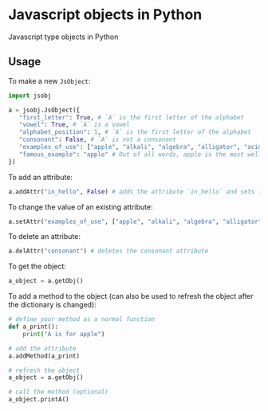 # Javascript objects in Python
 Javascript type objects in Python

## Usage
 To make a new `JsObject`:
 ```python
 import jsobj

 a = jsobj.JsObject({
    "first_letter": True, # `A` is the first letter of the alphabet
    "vowel": True, # `A` is a vowel
    "alphabet_position": 1, # `A` is the first letter of the alphabet
    "consonant": False, # `A` is not a consonant
    "examples_of_use": ["apple", "alkali", "algebra", "alligator", "acid"] # `A` is used in all these words
    "famous_example": "apple" # Out of all words, apple is the most well known that starts with `A`
})
 ```

 To add an attribute:
 ```python
 a.addAttr("in_hello", False) # adds the attribute `in_hello` and sets it to boolean `False`
 ```

 To change the value of an existing attribute:
 ```python
 a.setAttr("examples_of_use", ["apple", "alkali", "algebra", "alligator", "acid", "all"]) # changes the list of examples
 ```

 To delete an attribute:
 ```python
 a.delAttr("consonant") # deletes the consonant attribute
 ```

 To get the object:
 ```python
 a_object = a.getObj()
 ```

 To add a method to the object (can also be used to refresh the object after the dictionary is changed):
 ```python
 # define your method as a normal function
 def a_print():
     print("A is for apple")

 # add the attribute
 a.addMethod(a_print)

 # refresh the object
 a_object = a.getObj()

 # call the method (optional)
 a_object.printA()
 ```
